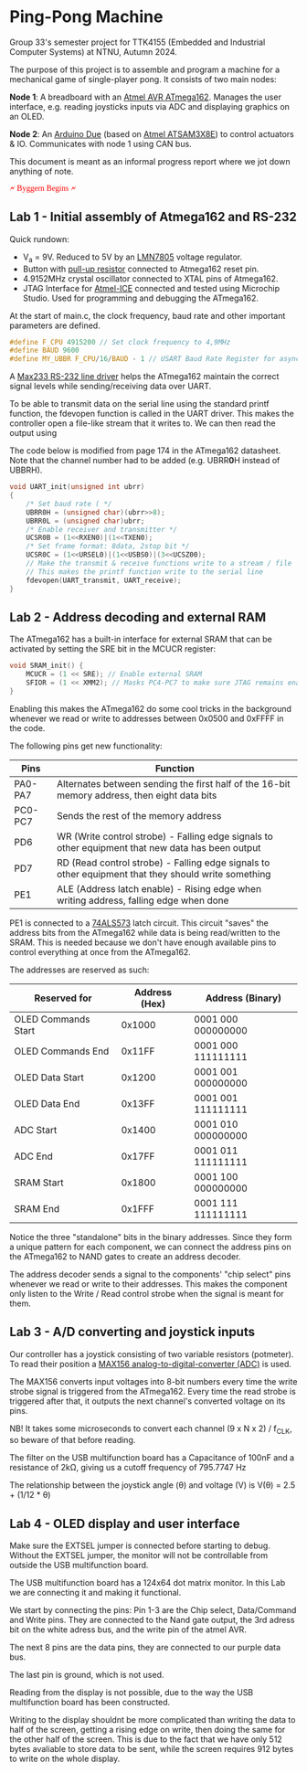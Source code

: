 # Ping-Pong Machine
Group 33's semester project for TTK4155 (Embedded and Industrial Computer Systems) at NTNU, Autumn 2024.

The purpose of this project is to assemble and program a machine for a mechanical game of single-player pong. It consists of two main nodes:

**Node 1**: A breadboard with an [Atmel AVR ATmega162](https://ww1.microchip.com/downloads/en/DeviceDoc/Atmel-2513-8-bit-AVR-Microntroller-ATmega162_Datasheet.pdf). Manages the user interface, e.g. reading joysticks inputs via ADC and displaying graphics on an OLED.

**Node 2**: An [Arduino Due](https://docs.arduino.cc/hardware/due) (based on [Atmel ATSAM3X8E](https://ww1.microchip.com/downloads/en/DeviceDoc/Atmel-11057-32-bit-Cortex-M3-Microcontroller-SAM3X-SAM3A_Datasheet.pdf)) to control actuators & IO. Communicates with node 1 using CAN bus.

This document is meant as an informal progress report where we jot down anything of note.

[comment]: <![Welcome to byggern.](https://i.imgur.com/ccaTs94.mp4)> 
<p style="font-family: Papyrus, Charcoal, fantasy; color:red">🗲 Byggern Begins 🗲</p>



## Lab 1 - Initial assembly of Atmega162 and RS-232

Quick rundown:
- V<sub>a</sub> = 9V. Reduced to 5V by an [LMN7805](https://www.sparkfun.com/datasheets/Components/LM7805.pdf) voltage regulator.
- Button with [pull-up resistor](https://learn.sparkfun.com/tutorials/pull-up-resistors/all) connected to Atmega162 reset pin.
- 4.9152MHz crystal oscillator connected to XTAL pins of Atmega162.
- JTAG Interface for [Atmel-ICE](https://ww1.microchip.com/downloads/en/DeviceDoc/Atmel-ICE_UserGuide.pdf) connected and tested using Microchip Studio. Used for programming and debugging the ATmega162.

At the start of main.c, the clock frequency, baud rate and other important parameters are defined.

```c
#define F_CPU 4915200 // Set clock frequency to 4,9MHz
#define BAUD 9600
#define MY_UBBR F_CPU/16/BAUD - 1 // USART Baud Rate Register for asynchronous normal mode
```

A [Max233 RS-232 line driver](https://en.wikipedia.org/wiki/MAX232) helps the ATmega162 maintain the correct signal levels while sending/receiving data over UART.

To be able to transmit data on the serial line using the standard printf function, the fdevopen function is called in the UART driver. This makes the controller open a file-like stream that it writes to. We can then read the output using 

The code below is modified from page 174 in the ATmega162 datasheet. Note that the channel number had to be added (e.g. UBRR**0**H instead of UBBRH).

```c
void UART_init(unsigned int ubrr)
{
	/* Set baud rate ( */
	UBRR0H = (unsigned char)(ubrr>>8);
	UBRR0L = (unsigned char)ubrr;
	/* Enable receiver and transmitter */
	UCSR0B = (1<<RXEN0)|(1<<TXEN0);
	/* Set frame format: 8data, 2stop bit */
	UCSR0C = (1<<URSEL0)|(1<<USBS0)|(3<<UCSZ00);
	// Make the transmit & receive functions write to a stream / file
	// This makes the printf function write to the serial line
	fdevopen(UART_transmit, UART_receive);
}
```



## Lab 2 - Address decoding and external RAM

The ATmega162 has a built-in interface for external SRAM that can be activated by setting the SRE bit in the MCUCR register:

```c
void SRAM_init() {
	MCUCR = (1 << SRE); // Enable external SRAM
	SFIOR = (1 << XMM2); // Masks PC4-PC7 to make sure JTAG remains enabled
}
```

Enabling this makes the ATmega162 do some cool tricks in the background whenever we read or write to addresses between 0x0500 and 0xFFFF in the code.

The following pins get new functionality:

| Pins		| Function 	|
| ---		| ---		|
| PA0-PA7	| Alternates between sending the first half of the 16-bit memory address, then eight data bits |
| PC0-PC7 	| Sends the rest of the memory address |
| PD6		| WR (Write control strobe) - Falling edge signals to other equipment that new data has been output |
| PD7		| RD (Read control strobe) - Falling edge signals to other equipment that they should write something |
| PE1		| ALE (Address latch enable) - Rising edge when writing address, falling edge when done |

PE1 is connected to a [74ALS573](https://www.ti.com/lit/ds/symlink/sn74as573a.pdf?ts=1727201799450) latch circuit. This circuit "saves" the address bits from the ATmega162 while data is being read/written to the SRAM. This is needed because we don't have enough available pins to control everything at once from the ATmega162.

The addresses are reserved as such:

| Reserved for			| Address (Hex)	| Address (Binary)		|
| ---					| ---			| ---					| 
| OLED Commands Start	| 0x1000		| 0001 000 000000000	|
| OLED Commands End		| 0x11FF		| 0001 000 111111111	|
| OLED Data Start		| 0x1200		| 0001 001 000000000	|
| OLED Data End			| 0x13FF		| 0001 001 111111111	|
| ADC Start				| 0x1400		| 0001 010 000000000	|
| ADC End				| 0x17FF		| 0001 011 111111111	|
| SRAM Start			| 0x1800		| 0001 100 000000000	|
| SRAM End				| 0x1FFF		| 0001 111 111111111	|

Notice the three "standalone" bits in the binary addresses. Since they form a unique pattern for each component, we can connect the address pins on the ATmega162 to NAND gates to create an address decoder.

The address decoder sends a signal to the components' "chip select" pins whenever we read or write to their addresses. This makes the component only listen to the Write / Read control strobe when the signal is meant for them.



## Lab 3 - A/D converting and joystick inputs
Our controller has a joystick consisting of two variable resistors (potmeter). To read their position a [MAX156 analog-to-digital-converter (ADC)](https://www.analog.com/media/en/technical-documentation/data-sheets/MAX155-MAX156.pdf) is used. 

The MAX156 converts input voltages into 8-bit numbers every time the write strobe signal is triggered from the ATmega162. Every time the read strobe is triggered after that, it outputs the next channel's converted voltage on its pins.

NB! It takes some microseconds to convert each channel (9 x N x 2) / f<sub>CLK</sub>, so beware of that before reading.

The filter on the USB multifunction board has a Capacitance of 100nF and a resistance of 2kΩ, giving us a cutoff frequency of 795.7747 Hz

The relationship between the joystick angle (θ) and voltage (V) is V(θ) = 2.5 + (1/12 * θ)


## Lab 4 - OLED display and user interface

Make sure the EXTSEL jumper is connected before starting to debug. Without the EXTSEL jumper, the monitor will not be controllable from outside the USB multifunction board.

The USB multifunction board has a 124x64 dot matrix monitor. In this Lab we are connecting it and making it functional.

We start by connecting the pins: Pin 1-3 are the Chip select, Data/Command and Write pins. They are connected to the Nand gate output, the 3rd adress bit on the white adress bus, and the write pin of the atmel AVR.

The next 8 pins are the data pins, they are connected to our purple data bus. 

The last pin is ground, which is not used.

Reading from the display is not possible, due to the way the USB multifunction board has been constructed.

Writing to the display shouldnt be more complicated than writing the data to half of the screen, getting a rising edge on write, then doing the same for the other half of the screen. This is due to the fact that we have only 512 bytes avaliable to store data to be sent, while the screen requires 912 bytes to write on the whole display.


